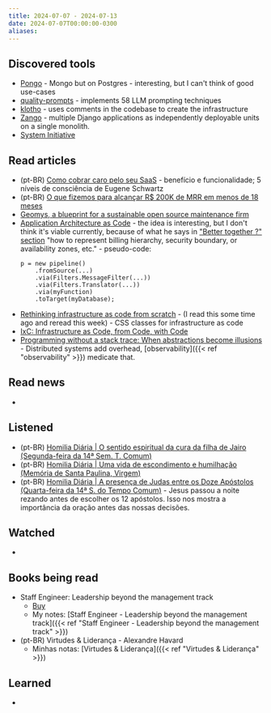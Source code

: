 ```yaml
---
title: 2024-07-07 - 2024-07-13
date: 2024-07-07T00:00:00-0300
aliases:
---
```

## Discovered tools
- [Pongo](https://github.com/event-driven-io/Pongo) - Mongo but on Postgres - interesting, but I can't think of good use-cases
- [quality-prompts](https://github.com/sarthakrastogi/quality-prompts) - implements 58 LLM prompting techniques
- [klotho](https://klo.dev/) - uses comments in the codebase to create the infrastructure
- [Zango](https://github.com/Healthlane-Technologies/Zango) - multiple Django applications as independently deployable units on a single monolith.
- [System Initiative](https://www.systeminit.com/)

## Read articles
- (pt-BR) [Como cobrar caro pelo seu SaaS](https://moacirmoda.substack.com/p/como-cobrar-caro-pelo-seu-saas) - benefício e funcionalidade; 5 níveis de consciência de Eugene Schwartz
- (pt-BR) [O que fizemos para alcançar R$ 200K de MRR em menos de 18 meses](https://moacirmoda.substack.com/p/o-que-fizemos-para-alcancar-r-200k)
- [Geomys, a blueprint for a sustainable open source maintenance firm](https://words.filippo.io/dispatches/geomys/)
- [Application Architecture as Code](https://architectelevator.com/cloud/iac-architecture-as-code/) - the idea is interesting, but I don't think it's viable currently, because of what he says in ["Better together ?" section](https://architectelevator.com/cloud/iac-architecture-as-code/#better-together-) "how to represent billing hierarchy, security boundary, or availability zones, etc." - pseudo-code: 
	```
	p = new pipeline()
		.fromSource(...)
		.via(Filters.MessageFilter(...))
		.via(Filters.Translator(...))
		.via(myFunction)
		.toTarget(myDatabase);
	```
- [Rethinking infrastructure as code from scratch](https://nathanpeck.com/rethinking-infrastructure-as-code-from-scratch/) - (I read this some time ago and reread this week) - CSS classes for infrastructure as code
- [IxC: Infrastructure as Code, from Code, with Code](https://architectelevator.com/cloud/iac-ifc-trends/)
- [Programming without a stack trace: When abstractions become illusions](https://architectelevator.com/architecture/stacktrace-abstraction/) - Distributed systems add overhead, [observability]({{< ref "observability" >}}) medicate that.
## Read news
- 

## Listened
- (pt-BR) [Homilia Diária | O sentido espiritual da cura da filha de Jairo (Segunda-feira da 14ª Sem. T. Comum)](https://www.youtube.com/watch?v=LsVU0w2eQO4)
- (pt-BR) [Homilia Diária | Uma vida de escondimento e humilhação (Memória de Santa Paulina, Virgem)](https://www.youtube.com/watch?v=DcdNmBqBVIU)
- (pt-BR) [Homilia Diária | A presença de Judas entre os Doze Apóstolos (Quarta-feira da 14ª S. do Tempo Comum)](https://www.youtube.com/watch?v=1FXDJkH1BBw) - Jesus passou a noite rezando antes de escolher os 12 apóstolos. Isso nos mostra a importância da oração antes das nossas decisões.

## Watched
- 

## Books being read
- Staff Engineer: Leadership beyond the management track
	- [Buy](https://staffeng.com/book)
	- My notes: [Staff Engineer - Leadership beyond the management track]({{< ref "Staff Engineer - Leadership beyond the management track" >}})
- (pt-BR) Virtudes & Liderança - Alexandre Havard
	- Minhas notas: [Virtudes & Liderança]({{< ref "Virtudes & Liderança" >}})

## Learned
- 